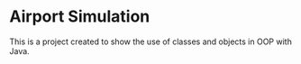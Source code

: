 # Airport Simulation
This is a project created to show the use of classes and objects in OOP with Java.
